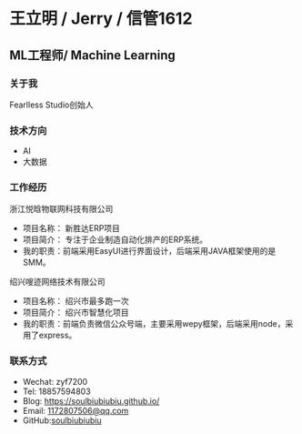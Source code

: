 
#  王立明 / Jerry / 信管1612
## ML工程师/ Machine Learning


###  关于我
Fearlless Studio创始人

###  技术方向
+ AI
+ 大数据

### 工作经历
 浙江悦晗物联网科技有限公司
+  项目名称： 新胜达ERP项目
+  项目简介： 专注于企业制造自动化排产的ERP系统。
+  我的职责：前端采用EasyUI进行界面设计，后端采用JAVA框架使用的是SMM。
  
 绍兴嗖迹网络技术有限公司
+  项目名称： 绍兴市最多跑一次
+  项目简介： 绍兴市智慧化项目
+  我的职责：前端负责微信公众号端，主要采用wepy框架，后端采用node，采用了express。
  


###  联系方式
+ Wechat: zyf7200
+ Tel: 18857594803
+ Blog: https://soulbiubiubiu.github.io/
+ Email: 1172807506@qq.com
+ GitHub:[soulbiubiubiu](https://github.com/SoulBiuBiuBiu)
